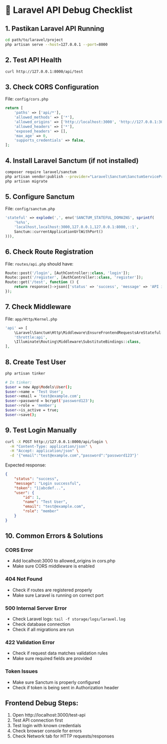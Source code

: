 # 🚨 Laravel API Debug Checklist

## 1. Pastikan Laravel API Running
```bash
cd path/to/laravel/project
php artisan serve --host=127.0.0.1 --port=8000
```

## 2. Test API Health
```bash
curl http://127.0.0.1:8000/api/test
```

## 3. Check CORS Configuration
File: `config/cors.php`
```php
return [
    'paths' => ['api/*'],
    'allowed_methods' => ['*'],
    'allowed_origins' => ['http://localhost:3000', 'http://127.0.0.1:3000'],
    'allowed_headers' => ['*'],
    'exposed_headers' => [],
    'max_age' => 0,
    'supports_credentials' => false,
];
```

## 4. Install Laravel Sanctum (if not installed)
```bash
composer require laravel/sanctum
php artisan vendor:publish --provider="Laravel\Sanctum\SanctumServiceProvider"
php artisan migrate
```

## 5. Configure Sanctum
File: `config/sanctum.php`
```php
'stateful' => explode(',', env('SANCTUM_STATEFUL_DOMAINS', sprintf(
    '%s%s',
    'localhost,localhost:3000,127.0.0.1,127.0.0.1:8000,::1',
    Sanctum::currentApplicationUrlWithPort()
))),
```

## 6. Check Route Registration
File: `routes/api.php` should have:
```php
Route::post('/login', [AuthController::class, 'login']);
Route::post('/register', [AuthController::class, 'register']);
Route::get('/test', function () {
    return response()->json(['status' => 'success', 'message' => 'API is working']);
});
```

## 7. Check Middleware
File: `app/Http/Kernel.php`
```php
'api' => [
    \Laravel\Sanctum\Http\Middleware\EnsureFrontendRequestsAreStateful::class,
    'throttle:api',
    \Illuminate\Routing\Middleware\SubstituteBindings::class,
],
```

## 8. Create Test User
```bash
php artisan tinker

# In tinker:
$user = new App\Models\User();
$user->name = 'Test User';
$user->email = 'test@example.com';
$user->password = bcrypt('password123');
$user->role = 'member';
$user->is_active = true;
$user->save();
```

## 9. Test Login Manually
```bash
curl -X POST http://127.0.0.1:8000/api/login \
  -H "Content-Type: application/json" \
  -H "Accept: application/json" \
  -d '{"email":"test@example.com","password":"password123"}'
```

Expected response:
```json
{
    "status": "success",
    "message": "Login successful",
    "token": "1|abcdef...",
    "user": {
        "id": 1,
        "name": "Test User",
        "email": "test@example.com",
        "role": "member"
    }
}
```

## 10. Common Errors & Solutions

### CORS Error
- Add localhost:3000 to allowed_origins in cors.php
- Make sure CORS middleware is enabled

### 404 Not Found
- Check if routes are registered properly
- Make sure Laravel is running on correct port

### 500 Internal Server Error
- Check Laravel logs: `tail -f storage/logs/laravel.log`
- Check database connection
- Check if all migrations are run

### 422 Validation Error
- Check if request data matches validation rules
- Make sure required fields are provided

### Token Issues
- Make sure Sanctum is properly configured
- Check if token is being sent in Authorization header

## Frontend Debug Steps:
1. Open http://localhost:3000/test-api
2. Test API connection first
3. Test login with known credentials
4. Check browser console for errors
5. Check Network tab for HTTP requests/responses
